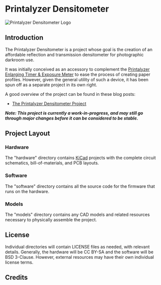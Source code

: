 # Printalyzer Densitometer

![Printalyzer Densitometer Logo](https://github.com/dkonigsberg/printalyzer-densitometer/blob/master/docs/images/dens-logo.png?raw=true)

## Introduction

The Printalyzer Densitometer is a project whose goal is the creation of an
affordable reflection and transmission densitometer for photographic darkroom
use.

It was initially conceived as an accessory to complement the
[Printalyzer Enlarging Timer & Exposure Meter](https://github.com/dektronics/printalyzer-timer)
to ease the process of creating paper profiles. However, given the general
utility of such a device, it has been spun off as a separate project in its
own right.

A good overview of the project can be found in these blog posts:
* [The Printalyzer Densitometer Project](https://hecgeek.blogspot.com/2021/07/the-printalyzer-densitometer-project.html)

_**Note: This project is currently a work-in-progress, and may still go through
major changes before it can be considered to be stable.**_

## Project Layout

### Hardware
The "hardware" directory contains [KiCad](https://www.kicad.org/) projects
with the complete circuit schematics, bill-of-materials, and
PCB layouts.

### Software
The "software" directory contains all the source code for the firmware
that runs on the hardware.

### Models
The "models" directory contains any CAD models and related resources
necessary to physically assemble the project.

## License
Individual directories will contain LICENSE files as needed, with relevant
details. Generally, the hardware will be CC BY-SA and the software will be
BSD 3-Clause. However, external resources may have their own individual license terms.

## Credits
